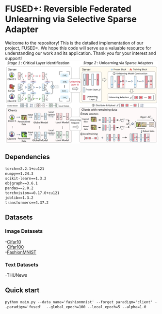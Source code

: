 # FUSED+: Reversible Federated Unlearning via Selective Sparse Adapter
Welcome to the repository! This is the detailed implementation of our project, FUSED+. We hope this code will serve as a valuable resource for understanding our work and its application. Thank you for your interest and support!
![method.jpg](method.jpg)
## Dependencies
```
torch==2.2.1+cu121
numpy==1.24.3
scikit-learn==1.3.2
objgraph==3.6.1
pandas==2.0.2
torchvision==0.17.0+cu121
joblib==1.3.2
transformers==4.37.2
```
## Datasets
### Image Datasets
-[Cifar10](https://www.cs.toronto.edu/~kriz/cifar.html)  
-[Cifar100](https://www.cs.toronto.edu/~kriz/cifar.html)  
-[FashionMNIST](https://www.worldlink.com.cn/en/osdir/fashion-mnist.html)
### Text Datasets
-THUNews

## Quick start
```angular2html
python main.py --data_name='fashionmnist' --forget_paradigm='client' --paradigm='fused'  --global_epoch=100 --local_epoch=5 --alpha=1.0
```


